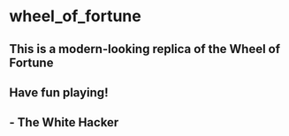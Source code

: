 # wheel_of_fortune

## This is a modern-looking replica of the Wheel of Fortune

## Have fun playing!

## - The White Hacker